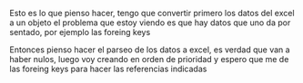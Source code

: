 Esto es lo que pienso hacer, tengo que convertir primero los datos del excel a un objeto
el problema que estoy viendo es que hay datos que uno da por sentado, por ejemplo las foreing keys

Entonces pienso hacer el parseo de los datos a excel, es verdad que van a haber nulos,
luego voy creando en orden de prioridad y espero que me de las foreing keys para hacer las referencias indicadas